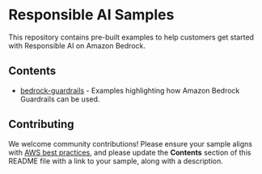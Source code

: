 # Responsible AI Samples 

This repository contains pre-built examples to help customers get started with Responsible AI on Amazon Bedrock.

## Contents

- [bedrock-guardrails](./bedrock-guardrails) - Examples highlighting how Amazon Bedrock Guardrails can be used.


## Contributing

We welcome community contributions! Please ensure your sample aligns with  [AWS best practices](https://aws.amazon.com/architecture/well-architected/), and please update the **Contents** section of this README file with a link to your sample, along with a description.